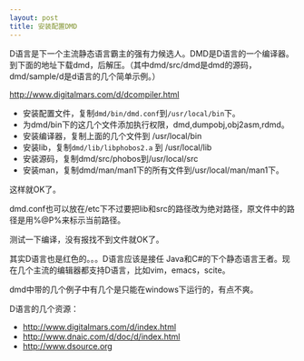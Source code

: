 ```yaml
--- 
layout: post
title: 安装配置DMD
---
```

D语言是下一个主流静态语言霸主的强有力候选人。DMD是D语言的一个编译器。<!--more-->
到下面的地址下载dmd，后解压。（其中dmd/src/dmd是dmd的源码，dmd/sample/d是d语言的几个简单示例。）

<http://www.digitalmars.com/d/dcompiler.html>

* 安装配置文件，复制`dmd/bin/dmd.conf`到`/usr/local/bin`下。
* 为dmd/bin下的这几个文件添加执行权限，dmd,dumpobj,obj2asm,rdmd。
* 安装编译器，复制上面的几个文件到 /usr/local/bin
* 安装lib，复制`dmd/lib/libphobos2.a` 到 /usr/local/lib
* 安装源码，复制dmd/src/phobos到/usr/local/src
* 安装man，复制dmd/man/man1下的所有文件到/usr/local/man/man1下。

这样就OK了。

dmd.conf也可以放在/etc下不过要把lib和src的路径改为绝对路径，原文件中的路径是用%@P%来标示当前路径。

测试一下编译，没有报找不到文件就OK了。

其实D语言也是红色的。。。D语言应该是接任 Java和C#的下个静态语言王者。现在几个主流的编辑器都支持D语言，比如vim，emacs，scite。

dmd中带的几个例子中有几个是只能在windows下运行的，有点不爽。

D语言的几个资源：

* <http://www.digitalmars.com/d/index.html>
* <http://www.dnaic.com/d/doc/d/index.html>
* <http://www.dsource.org>
